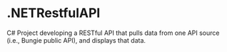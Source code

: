 # .NETRestfulAPI
C# Project developing a RESTful API that pulls data from one API source (i.e., Bungie public API), and displays that data.
